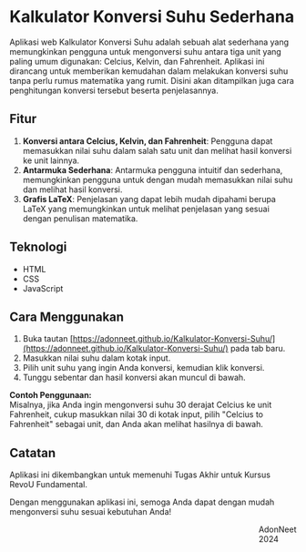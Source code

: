 # Kalkulator Konversi Suhu Sederhana

Aplikasi web Kalkulator Konversi Suhu adalah sebuah alat sederhana yang memungkinkan pengguna untuk mengonversi suhu antara tiga unit yang paling umum digunakan: Celcius, Kelvin, dan Fahrenheit. Aplikasi ini dirancang untuk memberikan kemudahan dalam melakukan konversi suhu tanpa perlu rumus matematika yang rumit. Disini akan ditampilkan juga cara penghitungan konversi tersebut beserta penjelasannya.


## Fitur
1. **Konversi antara Celcius, Kelvin, dan Fahrenheit**: Pengguna dapat memasukkan nilai suhu dalam salah satu unit dan melihat hasil konversi ke unit lainnya.
2. **Antarmuka Sederhana**: Antarmuka pengguna intuitif dan sederhana, memungkinkan pengguna untuk dengan mudah memasukkan nilai suhu dan melihat hasil konversi.
3. **Grafis LaTeX**: Penjelasan yang dapat lebih mudah dipahami berupa LaTeX yang memungkinkan untuk melihat penjelasan yang sesuai dengan penulisan matematika.


## Teknologi
- HTML
- CSS
- JavaScript

## Cara Menggunakan
1. Buka tautan [https://adonneet.github.io/Kalkulator-Konversi-Suhu/](https://adonneet.github.io/Kalkulator-Konversi-Suhu/) pada tab baru.
2. Masukkan nilai suhu dalam kotak input.
3. Pilih unit suhu yang ingin Anda konversi, kemudian klik konversi.
4. Tunggu sebentar dan hasil konversi akan muncul di bawah.

**Contoh Penggunaan:**  
Misalnya, jika Anda ingin mengonversi suhu 30 derajat Celcius ke unit Fahrenheit, cukup masukkan nilai 30 di kotak input, pilih "Celcius to Fahrenheit" sebagai unit, dan Anda akan melihat hasilnya di bawah.


## Catatan
Aplikasi ini dikembangkan untuk memenuhi Tugas Akhir untuk Kursus RevoU Fundamental.

Dengan menggunakan aplikasi ini, semoga Anda dapat dengan mudah mengonversi suhu sesuai kebutuhan Anda!  

<div align="right">
    AdonNeet  <br>
    2024 &nbsp;&nbsp;&nbsp;&nbsp;&nbsp;&nbsp;&nbsp;
</div>
